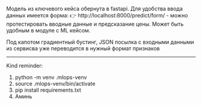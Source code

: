 Модель из ключевого кейса обернута в fastapi. Для удобства ввода данных имеется форма:
👉 http://localhost:8000/predict/form/  - можно протестировать вводные данные и предсказание цены. Может быть удобным в модуле с ML кейсом.

Под капотом градиентный бустинг, JSON посылка с входными данными из сервисва уже переводится в нужный формат признаков

_________________________________________________________________________________________

Kind reminder:

1. python -m venv .mlops-venv
2. source .mlops-venv/bin/activate
3. pip install requirements.txt
4. Аминь

